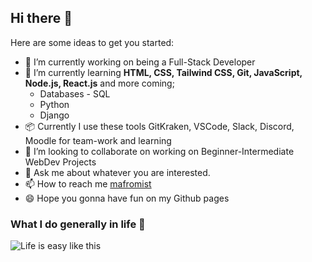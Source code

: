 ## Hi there 👋

Here are some ideas to get you started:

- 🔭 I’m currently working on being a Full-Stack Developer
- 🌱 I’m currently learning **HTML, CSS, Tailwind CSS, Git, JavaScript, Node.js, React.js** and more coming;
    - Databases - SQL
    - Python
    - Django
- :package: Currently I use these tools GitKraken, VSCode, Slack, Discord, Moodle for team-work and learning 
- 👯 I’m looking to collaborate on working on Beginner-Intermediate WebDev Projects
- 💬 Ask me about whatever you are interested.
- 📫 How to reach me [mafromist](https://twitter.com/mafromist)
- 😄 Hope you gonna have fun on my Github pages

### What I do generally in life :pill:

![Life is easy like this](https://media.giphy.com/media/4hnQDVKVARZ6w/giphy.gif)
